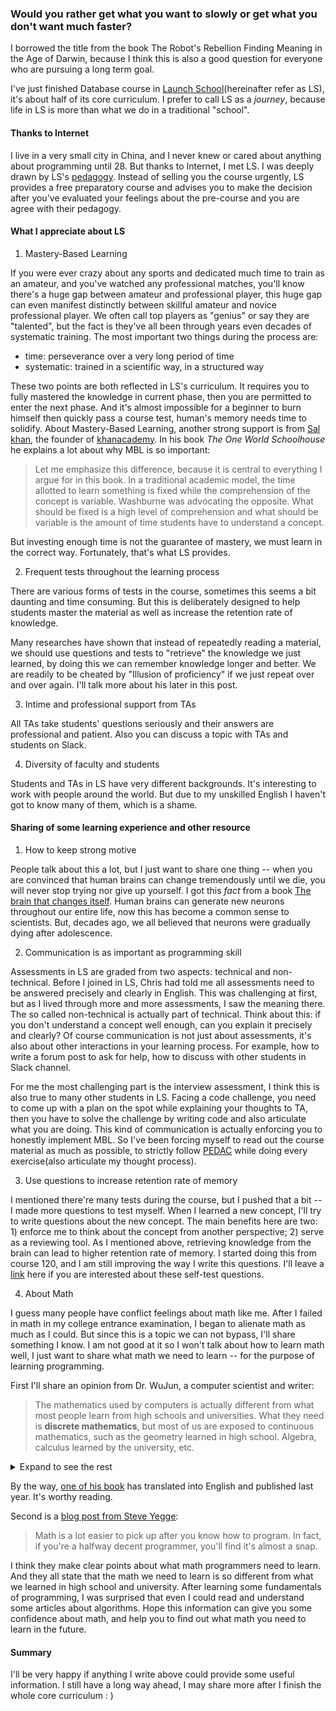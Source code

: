 ### Would you rather get what you want to slowly or get what you don't want much faster?

I borrowed the title from the book The Robot's Rebellion
Finding Meaning in the Age of Darwin, because I think this is also a good question for everyone who are pursuing a long term goal.

I've just finished Database course in [Launch School](https://launchschool.com)(hereinafter refer as LS), it's about half of its core curriculum. I prefer to call LS as a *journey*, because life in LS is more than what we do in a traditional "school".

#### Thanks to Internet

I live in a very small city in China, and I never knew or cared about anything about programming until 28. But thanks to Internet, I met LS. I was deeply drawn by LS's [pedagogy](https://medium.com/launch-school/mastery-based-learning-209540907760). Instead of selling you the course urgently, LS provides a free preparatory course and advises you to make the decision after you've evaluated your feelings about the pre-course and you are agree with their pedagogy.

#### What I appreciate about LS

1. Mastery-Based Learning

If you were ever crazy about any sports and dedicated much time to train as an amateur, and you've watched any professional matches, you'll know there's a huge gap between amateur and professional player, this huge gap can even manifest distinctly between skillful amateur and novice professional player. We often call top players as "genius" or say they are "talented", but the fact is they've all been through years even decades of systematic training. The most important two things during the process are:

- time: perseverance over a very long period of time
- systematic: trained in a scientific way, in a structured way

These two points are both reflected in LS's curriculum. It requires you to fully mastered the knowledge in current phase, then you are permitted to enter the next phase. And it's almost impossible for a beginner to burn himself then quickly pass a course test, human's memory needs time to solidify. About Mastery-Based Learning, another strong support is from [Sal khan](https://en.wikipedia.org/wiki/Sal_Khan), the founder of [khanacademy](https://www.khanacademy.org/). In his book *The One World Schoolhouse* he explains a lot about why MBL is so important:

> Let me emphasize this difference, because it is central to everything I argue for in this book. In a traditional academic model, the time allotted to learn something is fixed while the comprehension of the concept is variable. Washburne was advocating the opposite. What should be fixed is a high level of comprehension and what should be variable is the amount of time students have to understand a concept.

But investing enough time is not the guarantee of mastery, we must learn in the correct way. Fortunately, that's what LS provides.

2. Frequent tests throughout the learning process

There are various forms of tests in the course, sometimes this seems a bit daunting and time consuming. But this is deliberately designed to help students master the material as well as increase the retention rate of knowledge.

Many researches have shown that instead of repeatedly reading a material, we should use questions and tests to "retrieve" the knowledge we just learned, by doing this we can remember knowledge longer and better. We are readily to be cheated by "Illusion of proficiency" if we just repeat over and over again. I'll talk more about his later in this post.

3. Intime and professional support from TAs

All TAs take students' questions seriously and their answers are professional and patient. Also you can discuss a topic with TAs and students on Slack.

4. Diversity of faculty and students

Students and TAs in LS have very different backgrounds. It's interesting to work with people around the world. But due to my unskilled English I haven't got to know many of them, which is a shame.

#### Sharing of some learning experience and other resource

1. How to keep strong motive

People talk about this a lot, but I just want to share one thing -- when you are convinced that human brains can change tremendously until we die, you will never stop trying nor give up yourself. I got this *fact* from a book [The brain that changes itself](https://www.amazon.com/Brain-That-Changes-Itself-Frontiers/dp/0143113100). Human brains can generate new neurons throughout our entire life, now this has become a common sense to scientists.  But, decades ago, we all believed that neurons were gradually dying after adolescence.

2. Communication is as important as programming skill

Assessments in LS are graded from two aspects: technical and non-technical. Before I joined in LS, Chris had told me all assessments need to be answered precisely and clearly in English. This was challenging at first, but as I lived through more and more assessments, I saw the meaning there. The so called non-technical is actually part of technical. Think about this: if you don't understand a concept well enough, can you explain it precisely and clearly? Of course communication is not just about assessments, it's also about other interactions in your learning process. For example, how to write a forum post to ask for help, how to discuss with other students in Slack channel.

For me the most challenging part is the interview assessment, I think this is also true to many other students in LS. Facing a code challenge, you need to come up with a plan on the spot while explaining your thoughts to TA, then you have to solve the challenge by writing code and also articulate what you are doing. This kind of communication is actually enforcing you to honestly implement MBL. So I've been forcing myself to read out the course material as much as possible, to strictly follow [PEDAC](https://medium.com/launch-school/solving-coding-problems-with-pedac-29141331f93f) while doing every exercise(also articulate my thought process).

3. Use questions to increase retention rate of memory

I mentioned there're many tests during the course, but I pushed that a bit -- I made more questions to test myself. When I learned a new concept, I'll try to write questions about the new concept. The main benefits here are two: 1) enforce me to think about the concept from another perspective; 2) serve as a reviewing tool. As I mentioned above, retrieving knowledge from the brain can lead to higher retention rate of memory. I started doing this from course 120, and I am still improving the way I write this questions. I'll leave a [link](https://github.com/xullnn/ls_retrieve_over_repeat/tree/master/180) here if you are interested about these self-test questions.

4. About Math

I guess many people have conflict feelings about math like me. After I failed in math in my college entrance	examination, I began to alienate math as much as I could. But since this is a topic we can not bypass, I'll share something I know. I am not good at it so I won't talk about how to learn math well, I just want to share what math we need to learn -- for the purpose of learning programming.

First I'll share an opinion from Dr. WuJun, a computer scientist and writer:

> The mathematics used by computers is actually different from what most people learn from high schools and universities. What they need is **discrete mathematics**, but most of us are exposed to continuous mathematics, such as the geometry learned in high school. Algebra, calculus learned by the university, etc.

<details>
<summary>Expand to see the rest</summary>

<p>Discrete mathematics includes mathematical logic, set theory, combination theory (combined mathematics), graph theory, abstract algebraic structures, and so on. Their common feature is that the things they are studying are not continuously changing, which is very compatible with the binary logic of the computer, and not the same as the world we experience everyday.</p>


**Discrete mathematics emphasizes some abstract concepts**, such as comparing the size, determining whether a target belongs to a certain set (the first step in web search is to determine whether a web page belongs to a member of the set to be found). Is there a connection between the two points, such as through the website A, after a few steps, can find the content of the website B. **Of course, today's discrete mathematics is actually used in chemistry, engineering, and biology. Learning discrete mathematics is to cultivate a computer thinking style.**
</details>

By the way, [one of his book](https://www.amazon.com/Beauty-Mathematics-Computer-Science-ebook/dp/B07KRNYC7R/ref=sr_1_4?keywords=wu+jun&qid=1555038228&s=gateway&sr=8-4) has translated into English and published last year. It's worthy reading.
<br>

Second is a [blog post from Steve Yegge](http://steve-yegge.blogspot.com/2006/03/math-for-programmers.html):

> Math is a lot easier to pick up after you know how to program. In fact, if you're a halfway decent programmer, you'll find it's almost a snap.

I think they make clear points about what math programmers need to learn. And they all state that the math we need to learn is so different from what we learned in high school and university. After learning some fundamentals of programming, I was surprised that even I could read and understand some articles about algorithms. Hope this information can give you some confidence about math, and help you to find out what math you need to learn in the future.

#### Summary

I'll be very happy if anything I write above could provide some useful information. I still have a long way ahead, I may share more after I finish the whole core curriculum : )

